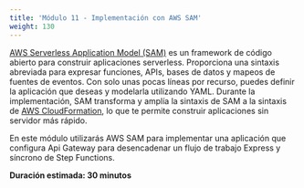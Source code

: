 ```yaml
---
title: 'Módulo 11 - Implementación con AWS SAM'
weight: 130
---
```


[AWS Serverless Application Model (SAM)](https://aws.amazon.com/es/serverless/sam/) es un framework de código abierto para construir aplicaciones serverless. Proporciona una sintaxis abreviada para expresar funciones, APIs, bases de datos y mapeos de fuentes de eventos. Con solo unas pocas líneas por recurso, puedes definir la aplicación que deseas y modelarla utilizando YAML. Durante la implementación, SAM transforma y amplía la sintaxis de SAM a la sintaxis de [AWS CloudFormation](https://aws.amazon.com/es/cloudformation/), lo que te permite construir aplicaciones sin servidor más rápido.

En este módulo utilizarás AWS SAM para implementar una aplicación que configura Api Gateway para desencadenar un flujo de trabajo Express y síncrono de Step Functions.

**Duración estimada: 30 minutos**
